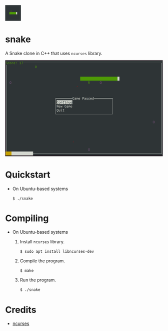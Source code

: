 <img src="logo.png" alt="logo" width="50" style="float"/>

# snake
A Snake clone in C++ that uses `ncurses` library.

<div align="center"><img src="screenshot.png" alt="screenshot"/></div>

# Quickstart
* On Ubuntu-based systems
    ```
    $ ./snake
    ```

# Compiling
* On Ubuntu-based systems

    1. Install `ncurses` library.
        ```
        $ sudo apt install libncurses-dev
        ```

    2. Compile the program.
        ```
        $ make
        ```

    3. Run the program.
        ```
        $ ./snake
        ```

# Credits
* [ncurses](https://invisible-island.net/ncurses/ncurses.html)
